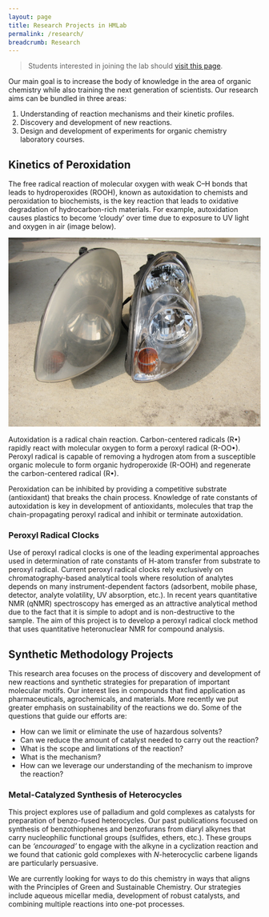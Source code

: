 ```yaml
---
layout: page
title: Research Projects in HMLab
permalink: /research/
breadcrumb: Research
---
```


> Students interested in joining the lab should [visit this page][opportunities].

Our main goal is to increase the body of knowledge in the area of organic chemistry while also training the next generation of scientists. Our research aims can be bundled in three areas:

1. Understanding of reaction mechanisms and their kinetic profiles.
2. Discovery and development of new reactions.
3. Design and development of experiments for organic chemistry laboratory courses.

## Kinetics of Peroxidation

The free radical reaction of molecular oxygen with weak C–H bonds that leads to hydroperoxides (ROOH), known as autoxidation to chemists and peroxidation to biochemists, is the key reaction that leads to oxidative degradation of hydrocarbon-rich materials. For example, autoxidation causes plastics to become ‘cloudy’ over time due to exposure to UV light and oxygen in air (image below). 

![Foggy headlights](img/foggy-headlights.JPG)

<!-- <figure>
<img src="/img/foggy-headlights.JPG" alt="foggy headlights" width="320"/>
<figcaption>How do headlights look on your car?</figcaption>
</figure> -->

Autoxidation is a radical chain reaction. Carbon-centered radicals (R•) rapidly react with molecular oxygen to form a peroxyl radical (R-OO•). Peroxyl radical is capable of removing a hydrogen atom from a susceptible organic molecule to form organic hydroperoxide (R-OOH) and regenerate the carbon-centered radical (R•). 


Peroxidation can be inhibited by providing a competitive substrate (antioxidant) that breaks the chain process. Knowledge of rate constants of autoxidation is key in development of antioxidants, molecules that trap the chain-propagating peroxyl radical and inhibit or terminate autoxidation. 

### Peroxyl Radical Clocks

Use of peroxyl radical clocks is one of the leading experimental approaches used in determination of rate constants of H-atom transfer from substrate to peroxyl radical. Current peroxyl radical clocks rely exclusively on chromatography-based analytical tools where resolution of analytes depends on many instrument-dependent factors (adsorbent, mobile phase, detector, analyte volatility, UV absorption, etc.). In recent years quantitative NMR (qNMR) spectroscopy has emerged as an attractive analytical method due to the fact that it is simple to adopt and is non-destructive to the sample. The aim of this project is to develop a peroxyl radical clock method that uses quantitative heteronuclear NMR for compound analysis.

## Synthetic Methodology Projects

This research area focuses on the process of discovery and development of new reactions and synthetic strategies for preparation of important molecular motifs. Our interest lies in compounds that find application as pharmaceuticals, agrochemicals, and materials. More recently we put greater emphasis on sustainability of the reactions we do. Some of the questions that guide our efforts are:

- How can we limit or eliminate the use of hazardous solvents?
- Can we reduce the amount of catalyst needed to carry out the reaction?
- What is the scope and limitations of the reaction?
- What is the mechanism?
- How can we leverage our understanding of the mechanism to improve the reaction?

### Metal-Catalyzed Synthesis of Heterocycles

This project explores use of palladium and gold complexes as catalysts for preparation of benzo-fused heterocycles. Our past publications focused on synthesis of benzothiophenes and benzofurans from diaryl alkynes that carry nucleophilic functional groups (sulfides, ethers, etc.). These groups can be *‘encouraged’* to engage with the alkyne in a cyclization reaction and we found that cationic gold complexes with *N*-heterocyclic carbene ligands are particularly persuasive.

<!-- picture of gold-catalyzed cyclization and N-heterocyclic carbenes -->

We are currently looking for ways to do this chemistry in ways that aligns with the Principles of Green and Sustainable Chemistry. Our strategies include aqueous micellar media, development of robust catalysts, and combining multiple reactions into one-pot processes.

<!-- scheme with a one-pot in water sequence -->

<!-- ## Experiment for OChem Labs -->

[opportunities]: /research/opportunities/